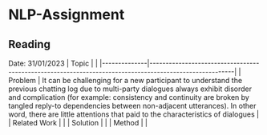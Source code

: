 # NLP-Assignment

## Reading 
Date: 31/01/2023
| Topic        |                                                             |
|--------------|--------------------------------------------------------------------------------------------------------|
| Problem   | It can be challenging for a new participant to understand the previous chatting log due to multi-party dialogues always exhibit disorder and complication (for example: consistency and continuity are broken by tangled reply-to dependencies between non-adjacent utterances). In other word, there are little attentions that paid to the characteristics of dialogues |
| Related Work |                             |
| Solution     |  |
| Method       |  |
